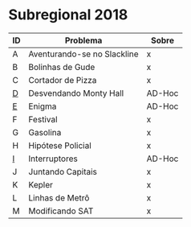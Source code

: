 # **Subregional 2018**

| ID  |  Problema  | Sobre |
| - | ------------------- | -------- |
| A |  Aventurando-se no Slackline |  x |
| B |  Bolinhas de Gude |  x |
| C |  Cortador de Pizza |  x |
| [D](https://github.com/3Strela/Competitive_Programing/blob/master/ACM-ICPC_Brazil_Subregional/AnyEx/Desvendando.cpp) |  Desvendando Monty Hall |  AD-Hoc |
| [E](https://github.com/3Strela/Competitive_Programing/blob/master/ACM-ICPC_Brazil_Subregional/AnyEx/Enigma.cpp) |  Enigma |  AD-Hoc |
| F |  Festival |  x |
| G |  Gasolina |  x |
| H |  Hipótese Policial |  x |
| [I](https://github.com/3Strela/Competitive_Programing/blob/master/ACM-ICPC_Brazil_Subregional/AnyEx/Interruptores.cpp) |  Interruptores |  AD-Hoc |
| J |  Juntando Capitais |  x |
| K |  Kepler |  x |
| L |  Linhas de Metrô |  x |
| M |  Modificando SAT |  x |